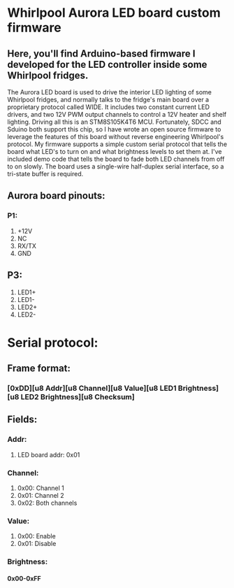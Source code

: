 # Whirlpool Aurora LED board custom firmware

## Here, you'll find Arduino-based firmware I developed for the LED controller inside some Whirlpool fridges.

The Aurora LED board is used to drive the interior LED lighting of some Whirlpool fridges, and normally talks to the fridge's
main board over a proprietary protocol called WIDE. It includes two constant current LED drivers, and two 12V PWM output channels
to control a 12V heater and shelf lighting. Driving all this is an STM8S105K4T6 MCU. Fortunately, SDCC and Sduino both support this
chip, so I have wrote an open source firmware to leverage the features of this board without reverse engineering Whirlpool's protocol.
My firmware supports a simple custom serial protocol that tells the board what LED's to turn on and what brightness levels to set
them at. I've included demo code that tells the board to fade both LED channels from off to on slowly. The board uses a single-wire 
half-duplex serial interface, so a tri-state buffer is required.

## Aurora board pinouts:

### P1:
1. +12V
2. NC
3. RX/TX
4. GND

## P3:
1. LED1+
2. LED1-
3. LED2+
4. LED2-

# Serial protocol:

## Frame format:
### [0xDD][u8 Addr][u8 Channel][u8 Value][u8 LED1 Brightness][u8 LED2 Brightness][u8 Checksum]

## Fields:
### Addr:
1. LED board addr: 0x01

### Channel:
1. 0x00: Channel 1
2. 0x01: Channel 2
3. 0x02: Both channels

### Value:
1. 0x00: Enable
2. 0x01: Disable

### Brightness:
#### 0x00-0xFF
